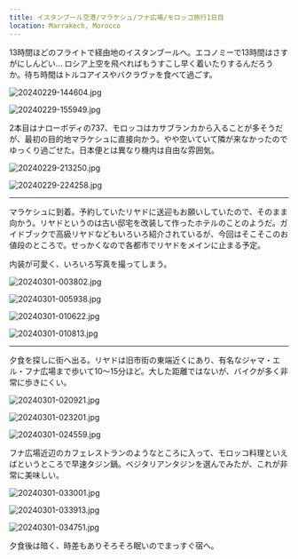 ```yaml
---
title: イスタンブール空港/マラケシュ/フナ広場/モロッコ旅行1日目
location: Marrakech, Morocco
---
```


13時間ほどのフライトで経由地のイスタンブールへ。エコノミーで13時間はさすがにしんどい... ロシア上空を飛べればもうすこし早く着いたりするんだろうか。待ち時間はトルコアイスやバクラヴァを食べて過ごす。

![20240229-144604.jpg](https://ceshmina-photos.s3.ap-northeast-1.amazonaws.com/medium/202402/20240229-144604.jpg "イスタンブール空港")

![20240229-155949.jpg](https://ceshmina-photos.s3.ap-northeast-1.amazonaws.com/medium/202402/20240229-155949.jpg "いろいろな都市に飛んでいる")

2本目はナローボディの737、モロッコはカサブランカから入ることが多そうだが、最初の目的地マラケシュに直接向かう。やや空いていて隣が来なかったのでゆっくり過ごせた。日本便とは異なり機内は自由な雰囲気。

![20240229-213250.jpg](https://ceshmina-photos.s3.ap-northeast-1.amazonaws.com/medium/202402/20240229-213250.jpg "アフリカ大陸！")

![20240229-224258.jpg](https://ceshmina-photos.s3.ap-northeast-1.amazonaws.com/medium/202402/20240229-224258.jpg "マラケシュ・メナラ空港")

---

マラケシュに到着。予約していたリヤドに送迎もお願いしていたので、そのまま向かう。リヤドというのは古い邸宅を改装して作ったホテルのことのようだ。ガイドブックで高級リヤドなどもいろいろ紹介されているが、今回はそこそこのお値段のところで。せっかくなので各都市でリヤドをメインに止まる予定。

内装が可愛く、いろいろ写真を撮ってしまう。

![20240301-003802.jpg](https://ceshmina-photos.s3.ap-northeast-1.amazonaws.com/medium/202402/20240301-003802.jpg)

![20240301-005938.jpg](https://ceshmina-photos.s3.ap-northeast-1.amazonaws.com/medium/202402/20240301-005938.jpg "プールも自由に使っていいということだった")

![20240301-010622.jpg](https://ceshmina-photos.s3.ap-northeast-1.amazonaws.com/medium/202402/20240301-010622.jpg)

![20240301-010813.jpg](https://ceshmina-photos.s3.ap-northeast-1.amazonaws.com/medium/202402/20240301-010813.jpg)

---

夕食を探しに街へ出る。リヤドは旧市街の東端近くにあり、有名なジャマ・エル・フナ広場まで歩いて10〜15分ほど。大した距離ではないが、バイクが多く非常に歩きにくい。

![20240301-020921.jpg](https://ceshmina-photos.s3.ap-northeast-1.amazonaws.com/medium/202402/20240301-020921.jpg "リヤド近辺は割とローカルエリアらしく、バイクも行き交う")

![20240301-023201.jpg](https://ceshmina-photos.s3.ap-northeast-1.amazonaws.com/medium/202402/20240301-023201.jpg "フナ広場の入口近く")

![20240301-024559.jpg](https://ceshmina-photos.s3.ap-northeast-1.amazonaws.com/medium/202402/20240301-024559.jpg "フナ広場。奥の方に屋台や土産物屋がいろいろ出始めている")

フナ広場近辺のカフェレストランのようなところに入って、モロッコ料理といえばというところで早速タジン鍋。ベジタリアンタジンを選んでみたが、これが非常に美味しい。

![20240301-033001.jpg](https://ceshmina-photos.s3.ap-northeast-1.amazonaws.com/medium/202402/20240301-033001.jpg "モロッコはマグリブ、日の沈む場所")

![20240301-033913.jpg](https://ceshmina-photos.s3.ap-northeast-1.amazonaws.com/medium/202402/20240301-033913.jpg "観光客向けのカフェのようだ")

![20240301-034751.jpg](https://ceshmina-photos.s3.ap-northeast-1.amazonaws.com/medium/202402/20240301-034751.jpg "ベジタリアン・タジン")

夕食後は暗く、時差もありそろそろ眠いのでまっすぐ宿へ。
